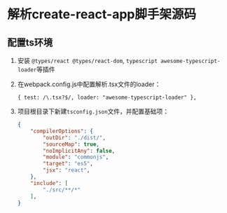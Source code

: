 # 解析create-react-app脚手架源码

## 配置ts环境

1. 安装 `@types/react @types/react-dom`, `typescript awesome-typescript-loader`等插件

2. 在webpack.config.js中配置解析.tsx文件的loader：

    `{ test: /\.tsx?$/, loader: "awesome-typescript-loader" },`

3. 项目根目录下新建`tsconfig.json`文件，并配置基础项：

    ```json
    {
        "compilerOptions": {
            "outDir": "./dist/",
            "sourceMap": true,
            "noImplicitAny": false,
            "module": "commonjs",
            "target": "es5",
            "jsx": "react",
        },
        "include": [
            "./src/**/*"
        ],
    }
    ```